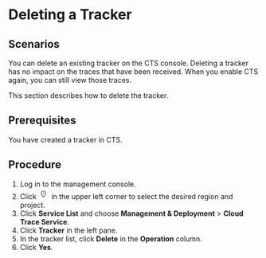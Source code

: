# Deleting a Tracker<a name="en-us_topic_0030628005"></a>

## **Scenarios**<a name="section30104045101049"></a>

You can delete an existing tracker on the CTS console. Deleting a tracker has no impact on the traces that have been received. When you enable CTS again, you can still view those traces.

This section describes how to delete the tracker.

## **Prerequisites**<a name="section1047861101049"></a>

You have created a tracker in CTS.

## **Procedure**<a name="section9475050101049"></a>

1.  Log in to the management console.
2.  Click  ![](figures/icon-region-0.png)  in the upper left corner to select the desired region and project.
3.  Click  **Service List**  and choose  **Management & Deployment**  \>  **Cloud Trace Service**.
4.  Click  **Tracker**  in the left pane.
5.  In the tracker list, click  **Delete**  in the  **Operation**  column.
6.  Click  **Yes**.

